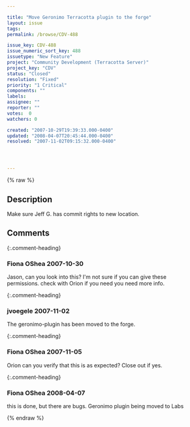 ```yaml
---

title: "Move Geronimo Terracotta plugin to the forge"
layout: issue
tags: 
permalink: /browse/CDV-488

issue_key: CDV-488
issue_numeric_sort_key: 488
issuetype: "New Feature"
project: "Community Development (Terracotta Server)"
project_key: "CDV"
status: "Closed"
resolution: "Fixed"
priority: "1 Critical"
components: ""
labels: 
assignee: ""
reporter: ""
votes:  0
watchers: 0

created: "2007-10-29T19:39:33.000-0400"
updated: "2008-04-07T20:45:44.000-0400"
resolved: "2007-11-02T09:15:32.000-0400"




---
```


{% raw %}

## Description

<div markdown="1" class="description">

Make sure Jeff G. has commit rights to new location.

</div>

## Comments


{:.comment-heading}
### **Fiona OShea** <span class="date">2007-10-30</span>

<div markdown="1" class="comment">

Jason, can you look into this? I'm not sure if you can give these permissions. check with Orion if you need you need more info.

</div>


{:.comment-heading}
### **jvoegele** <span class="date">2007-11-02</span>

<div markdown="1" class="comment">

The geronimo-plugin has been moved to the forge.

</div>


{:.comment-heading}
### **Fiona OShea** <span class="date">2007-11-05</span>

<div markdown="1" class="comment">

Orion can you verify that this is as expected? Close out if yes.

</div>


{:.comment-heading}
### **Fiona OShea** <span class="date">2008-04-07</span>

<div markdown="1" class="comment">

this is done, but there are bugs. Geronimo plugin being moved to Labs

</div>



{% endraw %}
